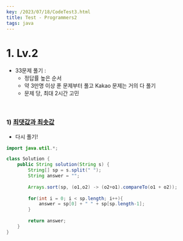 ```yaml
---
key: /2023/07/18/CodeTest3.html
title: Test - Programmers2
tags: java
---
```


# 1. Lv.2

- 33문제 풀기 : 
	- 정답률 높은 순서
	- 약 3만명 이상 푼 문제부터 풀고 Kakao 문제는 거의 다 풀기 
	- 문제 당, 최대 2시간 고민 
	
<br>

### 1) [최댓값과 최솟값](https://school.programmers.co.kr/learn/courses/30/lessons/12939)

- 다시 풀기!

```java
import java.util.*;

class Solution {
    public String solution(String s) {
        String[] sp = s.split(" ");
        String answer = "";
        
        Arrays.sort(sp, (o1,o2) -> (o2+o1).compareTo(o1 + o2));
                
        for(int i = 0; i < sp.length; i++){
            answer = sp[0] + " " + sp[sp.length-1];
        }
        
        return answer;
    }
}
```